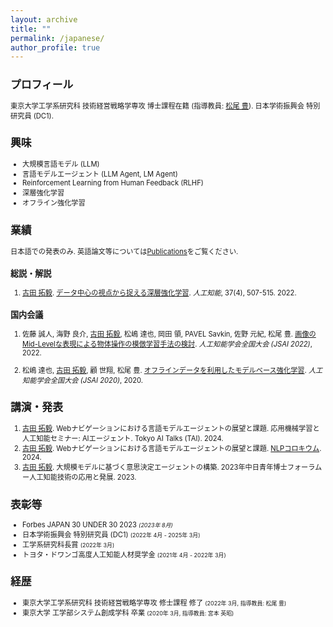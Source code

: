 ```yaml
---
layout: archive
title: ""
permalink: /japanese/
author_profile: true
---
```


<span style="font-size: 80%;">

## プロフィール
東京大学工学系研究科 技術経営戦略学専攻 博士課程在籍 (指導教員: [松尾 豊](http://ymatsuo.com/japanese/)). 日本学術振興会 特別研究員 (DC1).


## 興味
- 大規模言語モデル (LLM)
- 言語モデルエージェント (LLM Agent, LM Agent)
- Reinforcement Learning from Human Feedback (RLHF)
- 深層強化学習
- オフライン強化学習


## 業績

日本語での発表のみ. 英語論文等については[Publications](./publications.md)をご覧ください.

### 総説・解説
1. <u>古田 拓毅</u>. [データ中心の視点から捉える深層強化学習](https://www.jstage.jst.go.jp/article/jjsai/37/4/37_507/_article/-char/ja/). _人工知能_, 37(4), 507-515. 2022.

### 国内会議
1. 佐藤 誠人, 海野 良介, <u>古田 拓毅</u>, 松嶋 達也, 岡田 領, PAVEL Savkin, 佐野 元紀, 松尾 豊. [画像のMid-Levelな表現による物体操作の模倣学習手法の検討](https://www.jstage.jst.go.jp/article/pjsai/JSAI2022/0/JSAI2022_3L4GS803/_article/-char/ja). _人工知能学会全国大会 (JSAI 2022)_, 2022.

1. 松嶋 達也, <u>古田 拓毅</u>, 顧 世翔, 松尾 豊. [オフラインデータを利用したモデルベース強化学習](https://www.jstage.jst.go.jp/article/pjsai/JSAI2020/0/JSAI2020_2D5OS18b03/_article/-char/ja/). _人工知能学会全国大会 (JSAI 2020)_, 2020.

## 講演・発表
1. <u>古田 拓毅</u>. Webナビゲーションにおける言語モデルエージェントの展望と課題. 応用機械学習と人工知能セミナー: AIエージェント. Tokyo AI Talks (TAI). 2024.
1. <u>古田 拓毅</u>. Webナビゲーションにおける言語モデルエージェントの展望と課題. [NLPコロキウム](https://nlp-colloquium-jp.github.io/schedule/2024-05-15_hiroki-furuta/). 2024.
1. <u>古田 拓毅</u>. 大規模モデルに基づく意思決定エージェントの構築. 2023年中日青年博士フォーラム ー人工知能技術の応用と発展. 2023.

## 表彰等
- Forbes JAPAN 30 UNDER 30 2023 <span style="font-size: 80%;">_(2023年 8月)_</span>
- 日本学術振興会 特別研究員 (DC1) <span style="font-size: 80%;">(2022年 4月 - 2025年 3月)</span>
- 工学系研究科長賞 <span style="font-size: 80%;">(2022年 3月)</span>
- トヨタ・ドワンゴ高度人工知能人材奨学金 <span style="font-size: 80%;">(2021年 4月 - 2022年 3月)</span>


## 経歴
- 東京大学工学系研究科 技術経営戦略学専攻 修士課程 修了 <span style="font-size: 80%;">(2022年 3月, 指導教員: 松尾 豊)</span>
- 東京大学 工学部システム創成学科 卒業 <span style="font-size: 80%;">(2020年 3月, 指導教員: 宮本 英昭)</span>
